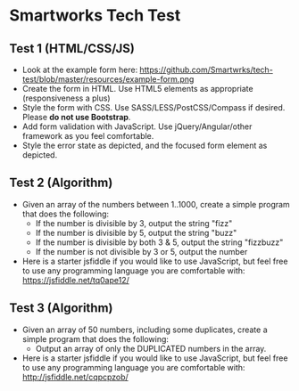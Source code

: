 # Smartworks Tech Test

## Test 1 (HTML/CSS/JS)
* Look at the example form here: https://github.com/Smartwrks/tech-test/blob/master/resources/example-form.png
* Create the form in HTML. Use HTML5 elements as appropriate (responsiveness a plus)
* Style the form with CSS. Use SASS/LESS/PostCSS/Compass if desired. Please **do not use Bootstrap**.
* Add form validation with JavaScript. Use jQuery/Angular/other framework as you feel comfortable.
* Style the error state as depicted, and the focused form element as depicted.

## Test 2 (Algorithm)
* Given an array of the numbers between 1..1000, create a simple program that does the following:
  * If the number is divisible by 3, output the string "fizz"
  * If the number is divisible by 5, output the string "buzz"
  * If the number is divisible by both 3 & 5, output the string "fizzbuzz"
  * If the number is not divisible by 3 or 5, output the number
* Here is a starter jsfiddle if you would like to use JavaScript, but feel free to use any programming language you are comfortable with: https://jsfiddle.net/tq0ape12/

## Test 3 (Algorithm)
* Given an array of 50 numbers, including some duplicates, create a simple program that does the following:
  * Output an array of only the DUPLICATED numbers in the array.
* Here is a starter jsfiddle if you would like to use JavaScript, but feel free to use any programming language you are comfortable with: http://jsfiddle.net/cqpcpzob/
